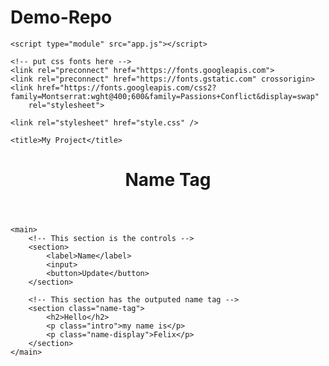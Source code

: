 # Demo-Repo
<!DOCTYPE html>
<html lang="en">

<head>
    <meta charset="UTF-8" />
    <meta name="viewport" content="width=device-width, initial-scale=1.0" />
    <meta http-equiv="X-UA-Compatible" content="ie=edge" />


    <script type="module" src="app.js"></script>

    <!-- put css fonts here -->
    <link rel="preconnect" href="https://fonts.googleapis.com">
    <link rel="preconnect" href="https://fonts.gstatic.com" crossorigin>
    <link href="https://fonts.googleapis.com/css2?family=Montserrat:wght@400;600&family=Passions+Conflict&display=swap"
        rel="stylesheet">

    <link rel="stylesheet" href="style.css" />

    <title>My Project</title>
</head>

<body>
    <header>
        <h1>Name Tag</h1>
    </header>

    <main>
        <!-- This section is the controls -->
        <section>
            <label>Name</label>
            <input>
            <button>Update</button>
        </section>

        <!-- This section has the outputed name tag -->
        <section class="name-tag">
            <h2>Hello</h2>
            <p class="intro">my name is</p>
            <p class="name-display">Felix</p>
        </section>
    </main>

</body>

</html>